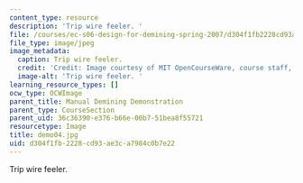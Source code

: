 ```yaml
---
content_type: resource
description: 'Trip wire feeler. '
file: /courses/ec-s06-design-for-demining-spring-2007/d304f1fb2228cd93ae3ca7984c0b7e22_demo04.jpg
file_type: image/jpeg
image_metadata:
  caption: Trip wire feeler.
  credit: 'Credit: Image courtesy of MIT OpenCourseWare, course staff, and students.'
  image-alt: 'Trip wire feeler. '
learning_resource_types: []
ocw_type: OCWImage
parent_title: Manual Demining Demonstration
parent_type: CourseSection
parent_uid: 36c36390-e376-b66e-00b7-51bea8f55721
resourcetype: Image
title: demo04.jpg
uid: d304f1fb-2228-cd93-ae3c-a7984c0b7e22
---
```

Trip wire feeler. 

